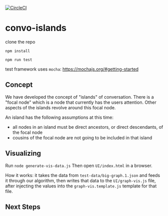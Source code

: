 [![CircleCI](https://circleci.com/gh/Connoropolous/convo-islands.svg?style=svg)](https://circleci.com/gh/Connoropolous/convo-islands)

# convo-islands

clone the repo

`npm install`

`npm run test`

test framework uses `mocha`: https://mochajs.org/#getting-started

## Concept

We have developed the concept of "islands" of conversation. There is a "focal node" which is a node that currently has the users attention.
Other aspects of the islands revolve around this focal node.

An island has the following assumptions at this time:
- all nodes in an island must be direct ancestors, or direct descendants, of the focal node
- cousins of the focal node are not going to be included in that island

## Visualizing

Run `node generate-vis-data.js`
Then open `UI/index.html` in a browser.

How it works: it takes the data from `test-data/big-graph.1.json` and feeds it through our algorithm, then writes that data to the `UI/graph-vis.js` file, after injecting the values into the `graph-vis.template.js` template for that file.

## Next Steps

